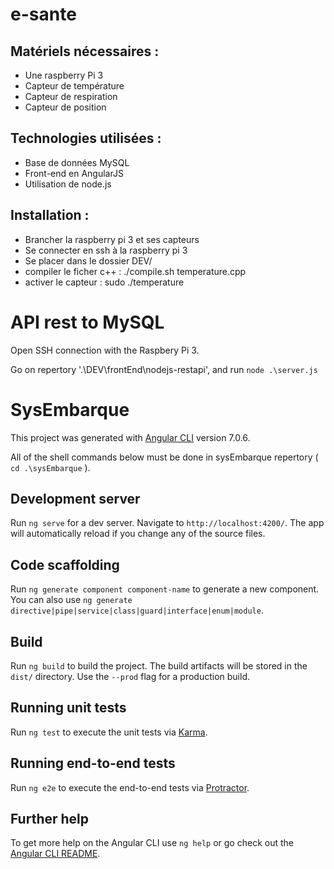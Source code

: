 ﻿# e-sante

Matériels nécessaires : 
- 
 - Une raspberry Pi 3 
 - Capteur de température
 - Capteur de respiration 
 - Capteur de position 

Technologies utilisées : 
- 
- Base de données MySQL 
- Front-end en AngularJS
- Utilisation de node.js

Installation : 
- 
 - Brancher la raspberry pi 3 et ses capteurs 
 - Se connecter en ssh à la raspberry pi 3 
 - Se placer dans le dossier DEV/
 - compiler le ficher c++ : ./compile.sh temperature.cpp
 - activer le capteur : sudo ./temperature
 
# API rest to MySQL

Open SSH connection with the Raspbery Pi 3.

Go on repertory '.\DEV\frontEnd\nodejs-restapi', and run `node .\server.js`

# SysEmbarque

This project was generated with [Angular CLI](https://github.com/angular/angular-cli) version 7.0.6.

All of the shell commands below must be done in sysEmbarque repertory ( `cd .\sysEmbarque` ).

## Development server

Run `ng serve` for a dev server. Navigate to `http://localhost:4200/`. The app will automatically reload if you change any of the source files.

## Code scaffolding

Run `ng generate component component-name` to generate a new component. You can also use `ng generate directive|pipe|service|class|guard|interface|enum|module`.

## Build

Run `ng build` to build the project. The build artifacts will be stored in the `dist/` directory. Use the `--prod` flag for a production build.

## Running unit tests

Run `ng test` to execute the unit tests via [Karma](https://karma-runner.github.io).

## Running end-to-end tests

Run `ng e2e` to execute the end-to-end tests via [Protractor](http://www.protractortest.org/).

## Further help

To get more help on the Angular CLI use `ng help` or go check out the [Angular CLI README](https://github.com/angular/angular-cli/blob/master/README.md).

 

